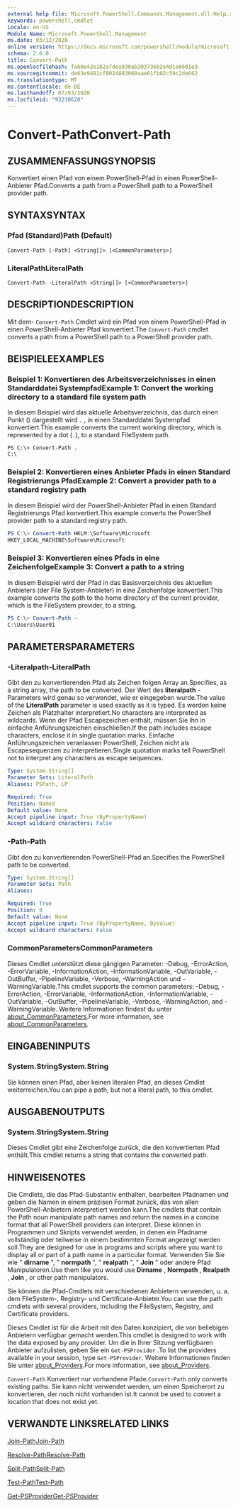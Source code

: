 ```yaml
---
external help file: Microsoft.PowerShell.Commands.Management.dll-Help.xml
keywords: powershell,cmdlet
Locale: en-US
Module Name: Microsoft.PowerShell.Management
ms.date: 03/12/2020
online version: https://docs.microsoft.com/powershell/module/microsoft.powershell.management/convert-path?view=powershell-7&WT.mc_id=ps-gethelp
schema: 2.0.0
title: Convert-Path
ms.openlocfilehash: fa66e42e182a7dea830ab30373682e4d1e6601e3
ms.sourcegitcommit: de63e9481cf8024883060aae61fb02c59c2de662
ms.translationtype: MT
ms.contentlocale: de-DE
ms.lasthandoff: 07/03/2020
ms.locfileid: "93210628"
---
```

# <span data-ttu-id="8d383-103">Convert-Path</span><span class="sxs-lookup"><span data-stu-id="8d383-103">Convert-Path</span></span>

## <span data-ttu-id="8d383-104">ZUSAMMENFASSUNG</span><span class="sxs-lookup"><span data-stu-id="8d383-104">SYNOPSIS</span></span>
<span data-ttu-id="8d383-105">Konvertiert einen Pfad von einem PowerShell-Pfad in einen PowerShell-Anbieter Pfad.</span><span class="sxs-lookup"><span data-stu-id="8d383-105">Converts a path from a PowerShell path to a PowerShell provider path.</span></span>

## <span data-ttu-id="8d383-106">SYNTAX</span><span class="sxs-lookup"><span data-stu-id="8d383-106">SYNTAX</span></span>

### <span data-ttu-id="8d383-107">Pfad (Standard)</span><span class="sxs-lookup"><span data-stu-id="8d383-107">Path (Default)</span></span>

```
Convert-Path [-Path] <String[]> [<CommonParameters>]
```

### <span data-ttu-id="8d383-108">LiteralPath</span><span class="sxs-lookup"><span data-stu-id="8d383-108">LiteralPath</span></span>

```
Convert-Path -LiteralPath <String[]> [<CommonParameters>]
```

## <span data-ttu-id="8d383-109">DESCRIPTION</span><span class="sxs-lookup"><span data-stu-id="8d383-109">DESCRIPTION</span></span>

<span data-ttu-id="8d383-110">Mit dem- `Convert-Path` Cmdlet wird ein Pfad von einem PowerShell-Pfad in einen PowerShell-Anbieter Pfad konvertiert.</span><span class="sxs-lookup"><span data-stu-id="8d383-110">The `Convert-Path` cmdlet converts a path from a PowerShell path to a PowerShell provider path.</span></span>

## <span data-ttu-id="8d383-111">BEISPIELE</span><span class="sxs-lookup"><span data-stu-id="8d383-111">EXAMPLES</span></span>

### <span data-ttu-id="8d383-112">Beispiel 1: Konvertieren des Arbeitsverzeichnisses in einen Standarddatei Systempfad</span><span class="sxs-lookup"><span data-stu-id="8d383-112">Example 1: Convert the working directory to a standard file system path</span></span>

<span data-ttu-id="8d383-113">In diesem Beispiel wird das aktuelle Arbeitsverzeichnis, das durch einen Punkt () dargestellt wird `.` , in einen Standarddatei Systempfad konvertiert.</span><span class="sxs-lookup"><span data-stu-id="8d383-113">This example converts the current working directory, which is represented by a dot (`.`), to a standard FileSystem path.</span></span>

```
PS C:\> Convert-Path .
C:\
```

### <span data-ttu-id="8d383-114">Beispiel 2: Konvertieren eines Anbieter Pfads in einen Standard Registrierungs Pfad</span><span class="sxs-lookup"><span data-stu-id="8d383-114">Example 2: Convert a provider path to a standard registry path</span></span>

<span data-ttu-id="8d383-115">In diesem Beispiel wird der PowerShell-Anbieter Pfad in einen Standard Registrierungs Pfad konvertiert.</span><span class="sxs-lookup"><span data-stu-id="8d383-115">This example converts the PowerShell provider path to a standard registry path.</span></span>

```powershell
PS C:\> Convert-Path HKLM:\Software\Microsoft
HKEY_LOCAL_MACHINE\Software\Microsoft
```

### <span data-ttu-id="8d383-116">Beispiel 3: Konvertieren eines Pfads in eine Zeichenfolge</span><span class="sxs-lookup"><span data-stu-id="8d383-116">Example 3: Convert a path to a string</span></span>

<span data-ttu-id="8d383-117">In diesem Beispiel wird der Pfad in das Basisverzeichnis des aktuellen Anbieters (der File System-Anbieter) in eine Zeichenfolge konvertiert.</span><span class="sxs-lookup"><span data-stu-id="8d383-117">This example converts the path to the home directory of the current provider, which is the FileSystem provider, to a string.</span></span>

```powershell
PS C:\> Convert-Path ~
C:\Users\User01
```

## <span data-ttu-id="8d383-118">PARAMETERS</span><span class="sxs-lookup"><span data-stu-id="8d383-118">PARAMETERS</span></span>

### <span data-ttu-id="8d383-119">-Literalpath</span><span class="sxs-lookup"><span data-stu-id="8d383-119">-LiteralPath</span></span>

<span data-ttu-id="8d383-120">Gibt den zu konvertierenden Pfad als Zeichen folgen Array an.</span><span class="sxs-lookup"><span data-stu-id="8d383-120">Specifies, as a string array, the path to be converted.</span></span> <span data-ttu-id="8d383-121">Der Wert des **literalpath** -Parameters wird genau so verwendet, wie er eingegeben wurde.</span><span class="sxs-lookup"><span data-stu-id="8d383-121">The value of the **LiteralPath** parameter is used exactly as it is typed.</span></span> <span data-ttu-id="8d383-122">Es werden keine Zeichen als Platzhalter interpretiert.</span><span class="sxs-lookup"><span data-stu-id="8d383-122">No characters are interpreted as wildcards.</span></span> <span data-ttu-id="8d383-123">Wenn der Pfad Escapezeichen enthält, müssen Sie ihn in einfache Anführungszeichen einschließen.</span><span class="sxs-lookup"><span data-stu-id="8d383-123">If the path includes escape characters, enclose it in single quotation marks.</span></span> <span data-ttu-id="8d383-124">Einfache Anführungszeichen veranlassen PowerShell, Zeichen nicht als Escapesequenzen zu interpretieren.</span><span class="sxs-lookup"><span data-stu-id="8d383-124">Single quotation marks tell PowerShell not to interpret any characters as escape sequences.</span></span>

```yaml
Type: System.String[]
Parameter Sets: LiteralPath
Aliases: PSPath, LP

Required: True
Position: Named
Default value: None
Accept pipeline input: True (ByPropertyName)
Accept wildcard characters: False
```

### <span data-ttu-id="8d383-125">-Path</span><span class="sxs-lookup"><span data-stu-id="8d383-125">-Path</span></span>

<span data-ttu-id="8d383-126">Gibt den zu konvertierenden PowerShell-Pfad an.</span><span class="sxs-lookup"><span data-stu-id="8d383-126">Specifies the PowerShell path to be converted.</span></span>

```yaml
Type: System.String[]
Parameter Sets: Path
Aliases:

Required: True
Position: 0
Default value: None
Accept pipeline input: True (ByPropertyName, ByValue)
Accept wildcard characters: False
```

### <span data-ttu-id="8d383-127">CommonParameters</span><span class="sxs-lookup"><span data-stu-id="8d383-127">CommonParameters</span></span>

<span data-ttu-id="8d383-128">Dieses Cmdlet unterstützt diese gängigen Parameter: -Debug, -ErrorAction, -ErrorVariable, -InformationAction, -InformationVariable, -OutVariable, -OutBuffer, -PipelineVariable, -Verbose, -WarningAction und -WarningVariable.</span><span class="sxs-lookup"><span data-stu-id="8d383-128">This cmdlet supports the common parameters: -Debug, -ErrorAction, -ErrorVariable, -InformationAction, -InformationVariable, -OutVariable, -OutBuffer, -PipelineVariable, -Verbose, -WarningAction, and -WarningVariable.</span></span> <span data-ttu-id="8d383-129">Weitere Informationen findest du unter [about_CommonParameters](https://go.microsoft.com/fwlink/?LinkID=113216).</span><span class="sxs-lookup"><span data-stu-id="8d383-129">For more information, see [about_CommonParameters](https://go.microsoft.com/fwlink/?LinkID=113216).</span></span>

## <span data-ttu-id="8d383-130">EINGABEN</span><span class="sxs-lookup"><span data-stu-id="8d383-130">INPUTS</span></span>

### <span data-ttu-id="8d383-131">System.String</span><span class="sxs-lookup"><span data-stu-id="8d383-131">System.String</span></span>

<span data-ttu-id="8d383-132">Sie können einen Pfad, aber keinen literalen Pfad, an dieses Cmdlet weiterreichen.</span><span class="sxs-lookup"><span data-stu-id="8d383-132">You can pipe a path, but not a literal path, to this cmdlet.</span></span>

## <span data-ttu-id="8d383-133">AUSGABEN</span><span class="sxs-lookup"><span data-stu-id="8d383-133">OUTPUTS</span></span>

### <span data-ttu-id="8d383-134">System.String</span><span class="sxs-lookup"><span data-stu-id="8d383-134">System.String</span></span>

<span data-ttu-id="8d383-135">Dieses Cmdlet gibt eine Zeichenfolge zurück, die den konvertierten Pfad enthält.</span><span class="sxs-lookup"><span data-stu-id="8d383-135">This cmdlet returns a string that contains the converted path.</span></span>

## <span data-ttu-id="8d383-136">HINWEISE</span><span class="sxs-lookup"><span data-stu-id="8d383-136">NOTES</span></span>

<span data-ttu-id="8d383-137">Die Cmdlets, die das Pfad-Substantiv enthalten, bearbeiten Pfadnamen und geben die Namen in einem präzisen Format zurück, das von allen PowerShell-Anbietern interpretiert werden kann.</span><span class="sxs-lookup"><span data-stu-id="8d383-137">The cmdlets that contain the Path noun manipulate path names and return the names in a concise format that all PowerShell providers can interpret.</span></span> <span data-ttu-id="8d383-138">Diese können in Programmen und Skripts verwendet werden, in denen ein Pfadname vollständig oder teilweise in einem bestimmten Format angezeigt werden soll.</span><span class="sxs-lookup"><span data-stu-id="8d383-138">They are designed for use in programs and scripts where you want to display all or part of a path name in a particular format.</span></span> <span data-ttu-id="8d383-139">Verwenden Sie Sie wie " **dirname** ", " **normpath** ", " **realpath** ", " **Join** " oder andere Pfad Manipulatoren.</span><span class="sxs-lookup"><span data-stu-id="8d383-139">Use them like you would use **Dirname** , **Normpath** , **Realpath** , **Join** , or other path manipulators.</span></span>

<span data-ttu-id="8d383-140">Sie können die Pfad-Cmdlets mit verschiedenen Anbietern verwenden, u. a. dem FileSystem-, Registry- und Certificate-Anbieter.</span><span class="sxs-lookup"><span data-stu-id="8d383-140">You can use the path cmdlets with several providers, including the FileSystem, Registry, and Certificate providers.</span></span>

<span data-ttu-id="8d383-141">Dieses Cmdlet ist für die Arbeit mit den Daten konzipiert, die von beliebigen Anbietern verfügbar gemacht werden.</span><span class="sxs-lookup"><span data-stu-id="8d383-141">This cmdlet is designed to work with the data exposed by any provider.</span></span> <span data-ttu-id="8d383-142">Um die in Ihrer Sitzung verfügbaren Anbieter aufzulisten, geben Sie ein `Get-PSProvider` .</span><span class="sxs-lookup"><span data-stu-id="8d383-142">To list the providers available in your session, type `Get-PSProvider`.</span></span> <span data-ttu-id="8d383-143">Weitere Informationen finden Sie unter [about_Providers](../Microsoft.PowerShell.Core/About/about_Providers.md).</span><span class="sxs-lookup"><span data-stu-id="8d383-143">For more information, see [about_Providers](../Microsoft.PowerShell.Core/About/about_Providers.md).</span></span>

<span data-ttu-id="8d383-144">`Convert-Path` Konvertiert nur vorhandene Pfade.</span><span class="sxs-lookup"><span data-stu-id="8d383-144">`Convert-Path` only converts existing paths.</span></span> <span data-ttu-id="8d383-145">Sie kann nicht verwendet werden, um einen Speicherort zu konvertieren, der noch nicht vorhanden ist.</span><span class="sxs-lookup"><span data-stu-id="8d383-145">It cannot be used to convert a location that does not exist yet.</span></span>

## <span data-ttu-id="8d383-146">VERWANDTE LINKS</span><span class="sxs-lookup"><span data-stu-id="8d383-146">RELATED LINKS</span></span>

[<span data-ttu-id="8d383-147">Join-Path</span><span class="sxs-lookup"><span data-stu-id="8d383-147">Join-Path</span></span>](Join-Path.md)

[<span data-ttu-id="8d383-148">Resolve-Path</span><span class="sxs-lookup"><span data-stu-id="8d383-148">Resolve-Path</span></span>](Resolve-Path.md)

[<span data-ttu-id="8d383-149">Split-Path</span><span class="sxs-lookup"><span data-stu-id="8d383-149">Split-Path</span></span>](Split-Path.md)

[<span data-ttu-id="8d383-150">Test-Path</span><span class="sxs-lookup"><span data-stu-id="8d383-150">Test-Path</span></span>](Test-Path.md)

[<span data-ttu-id="8d383-151">Get-PSProvider</span><span class="sxs-lookup"><span data-stu-id="8d383-151">Get-PSProvider</span></span>](Get-PSProvider.md)
